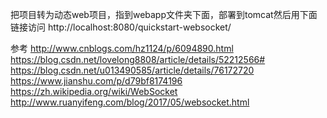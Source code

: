 把项目转为动态web项目，指到webapp文件夹下面，部署到tomcat然后用下面链接访问
http://localhost:8080/quickstart-websocket/

参考
http://www.cnblogs.com/hz1124/p/6094890.html
https://blog.csdn.net/lovelong8808/article/details/52212566#
https://blog.csdn.net/u013490585/article/details/76172720
https://www.jianshu.com/p/d79bf8174196
https://zh.wikipedia.org/wiki/WebSocket
http://www.ruanyifeng.com/blog/2017/05/websocket.html



